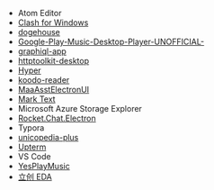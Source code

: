 - Atom Editor
- [Clash for Windows](https://github.com/Fndroid/clash_for_windows_pkg)
- [dogehouse](https://github.com/benawad/dogehouse)
- [Google-Play-Music-Desktop-Player-UNOFFICIAL-](https://github.com/MarshallOfSound/Google-Play-Music-Desktop-Player-UNOFFICIAL-)
- [graphiql-app](https://github.com/skevy/graphiql-app)
- [httptoolkit-desktop](https://github.com/httptoolkit/httptoolkit-desktop)
- [Hyper](https://github.com/vercel/hyper)
- [koodo-reader](https://github.com/troyeguo/koodo-reader)
- [MaaAsstElectronUI](https://github.com/MaaAssistantArknights/MaaAsstElectronUI)
- [Mark Text](https://github.com/marktext/marktext)
- Microsoft Azure Storage Explorer
- [Rocket.Chat.Electron](https://github.com/RocketChat/Rocket.Chat.Electron)
- Typora
- [unicopedia-plus](https://github.com/tonton-pixel/unicopedia-plus)
- [Upterm](https://github.com/railsware/upterm)
- VS Code
- [YesPlayMusic](https://github.com/qier222/YesPlayMusic)
- [立创 EDA](https://lceda.cn/page/download)

